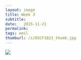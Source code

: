 ```yaml
---
layout: image
title: Week 3
subtitle: 
date:   2015-11-21
permalink: 
tags: emil
thumburl: /i/DSCF1823_thumb.jpg
---
```

![]({{site.url}}/i/DSCF1823_thumb.jpg)
